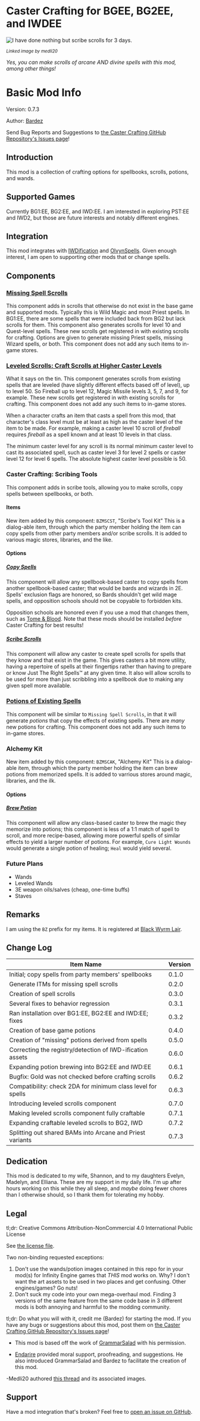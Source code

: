 # Caster Crafting for BGEE, BG2EE, and IWDEE
![I have done nothing but scribe scrolls for 3 days.](https://preview.redd.it/byqieqv95yw81.png?width=640&crop=smart&auto=webp&s=26f3d08366adfc06d193281cbfcd6c562d6a9fdf)

<sub>_Linked image by medli20_</sub>

*Yes, you can make scrolls of arcane AND divine spells with this mod, among other things!*



# Basic Mod Info
Version: 0.7.3

Author: [Bardez](https://github.com/BardezAnAvatar)

Send Bug Reports and Suggestions to [the Caster Crafting GitHub Repository's Issues page](https://github.com/BardezAnAvatar/BGEE-Caster-Crafting/issues)!

## Introduction
This mod is a collection of crafting options for spellbooks, scrolls, potions, and wands.

## Supported Games
Currently BG1:EE, BG2:EE, and IWD:EE.  I am interested in exploring PST:EE and IWD2, but those are future interests and notably different engines.

## Integration
This mod integrates with [IWDification](https://github.com/Gibberlings3/iwdification) and [OlvynSpells](https://forums.beamdog.com/discussion/76732/v2-2-0-olvynspells-151-new-spells-for-bg-ee-bg2-ee-iwd-ee-and-eet/p1).  Given enough interest, I am open to supporting other mods that or change spells.

## Components

### [Missing Spell Scrolls](./documentation/missing_scrolls.md)
This component adds in scrolls that otherwise do not exist in the base game and supported mods. Typically this is Wild Magic and most Priest spells.
In BG1:EE, there are some spells that were included back from BG2 but lack scrolls for them. This component also generates scrolls for level 10 and
Quest-level spells. These new scrolls get registered in with existing scrolls for crafting. Options are given to generate missing Priest spells,
missing Wizard spells, or both. This component does not add any such items to in-game stores.

### [Leveled Scrolls: Craft Scrolls at Higher Caster Levels](./documentation/leveled_scrolls.md)
What it says on the tin. This component generates scrolls from existing spells that are leveled (have slightly different effects based off of level),
up to level 50. So Fireball up to level 12, Magic Missile levels 3, 5, 7, and 9, for example.  These new scrolls get registered in with existing scrolls
for crafting. This component does not add any such items to in-game stores.

When a character crafts an item that casts a spell from this mod, that character's class level must be at least as high as the caster level of the item to be made.  For example, making a caster level 10 scroll of *fireball* requires *fireball* as a spell known and at least 10 levels in that class.

The minimum caster level for any scroll is its normal minimum caster level to cast its associated spell, such as caster level 3 for level 2 spells or caster level 12 for level 6 spells.  The absolute highest caster level possible is 50.

### Caster Crafting: Scribing Tools
This component adds in scribe tools, allowing you to make scrolls, copy spells between spellbooks, or both.

#### Items
New item added by this component:
`BZMSCST`, "Scribe's Tool Kit"
This is a dialog-able item, through which the party member holding the item can copy spells from other party members
and/or scribe scrolls.  It is added to various magic stores, libraries, and the like.

#### Options
##### [Copy Spells](./documentation/copy_spells.md)
This component will allow any spellbook-based caster to copy spells from another spellbook-based caster;
that would be bards and wizards in 2E.  Spells' exclusion flags are honored, so Bards shouldn't get wild mage spells,
and opposition schools should not be copyable to forbidden kits.

Opposition schools are honored even if you use a mod that changes them, such as [Tome & Blood](https://github.com/subtledoctor/TomeAndBlood/).
Note that these mods should be installed *before* Caster Crafting for best results!

##### [Scribe Scrolls](./documentation/scribe_scrolls.md)
This component will allow any caster to create spell scrolls for spells that they know and that exist in the game.
This gives casters a bit more utility, having a repertoire of spells at their fingertips rather than having to prepare or know
Just The Right Spells™ at any given time.  It also will allow scrolls to be used for more than just scribbling into a spellbook
due to making any given spell more available.

### [Potions of Existing Spells](./documentation/new_potions.md)
This component will be similar to `Missing Spell Scrolls`, in that it will generate _potions_ that copy the effects of existing spells.
There are _many_ new potions for crafting.  This component does not add any such items to in-game stores.

### Alchemy Kit
New item added by this component:
`BZMSCAK`, "Alchemy Kit"
This is a dialog-able item, through which the party member holding the item can brew potions from memorized spells. It is added to varrious
stores around magic, libraries, and the ilk.

#### Options
##### [Brew Potion](./documentation/brew_potions.md)
This component will allow any class-based caster to brew the magic they memorize into potions; this component is less of a 1:1
match of spell to scroll, and more recipe-based, allowing more powerful spells of similar effects to yield a larger number of potions.  For example,
`Cure Light Wounds` would generate a single potion of healing; `Heal` would yield several.


### Future Plans
- Wands
- Leveled Wands
- 3E weapon oils/salves (cheap, one-time buffs)
- Staves



## Remarks
I am using the `BZ` prefix for my items.  It is registered at [Black Wyrm Lair](http://www.blackwyrmlair.net/prefixes/).

## Change Log
| Item Name                                                   | Version |
| ----------------------------------------------------------- | ------- |
| Initial; copy spells from party members' spellbooks         |  0.1.0  |
| Generate ITMs for missing spell scrolls                     |  0.2.0  |
| Creation of spell scrolls                                   |  0.3.0  |
| Several fixes to behavior regression                        |  0.3.1  |
| Ran installation over BG1:EE, BG2:EE and IWD:EE; fixes      |  0.3.2  |
| Creation of base game potions                               |  0.4.0  |
| Creation of "missing" potions derived from spells           |  0.5.0  |
| Correcting the registry/detection of IWD-ification assets   |  0.6.0  |
| Expanding potion brewing into BG2:EE and IWD:EE             |  0.6.1  |
| Bugfix: Gold was not checked before crafting scrolls        |  0.6.2  |
| Compatibility: check 2DA for minimum class level for spells |  0.6.3  |
| Introducing leveled scrolls component                       |  0.7.0  |
| Making leveled scrolls component fully craftable            |  0.7.1  |
| Expanding craftable leveled scrolls to BG2, IWD             |  0.7.2  |
| Splitting out shared BAMs into Arcane and Priest variants   |  0.7.3  |

## Dedication
This mod is dedicated to my wife, Shannon, and to my daughters Evelyn, Madelyn, and Elliana. These are my support in my daily life.
I'm up after hours working on this while they all sleep, and _maybe_ doing fewer chores than I otherwise should, so I thank
them for tolerating my hobby.

## Legal
tl;dr: Creative Commons Attribution-NonCommercial 4.0 International Public License

See [the license file](https://github.com/BardezAnAvatar/BGEE-Caster-Crafting/blob/main/LICENSE.md).

Two non-binding requested exceptions:
1. Don't use the wands/potion images contained in this repo for in your mod(s) for Infinity Engine games that _THIS_ mod works on. Why?
I don't want the art assets to be used in two places and get confusing. Other engines/games? Go nuts!
1. Don't suck my code into your own mega-overhaul mod. Finding 3 versions of the same feature from the same code base in 3 different mods
is both annoying and harmful to the modding community.

tl;dr: Do what you will with it, credit me (Bardez) for starting the mod.  If you have any bugs or suggestions about
this mod, post them on [the Caster Crafting GitHub Repository's Issues page](https://github.com/BardezAnAvatar/BGEE-Caster-Crafting/issues)!

- This mod is based off the work of [GrammarSalad](https://github.com/Grammarsalad?tab=repositories) with his permission.

- [Endarire](https://github.com/Endarire) provided moral support, proofreading, and suggestions.  He also introduced GrammarSalad and Bardez
to facilitate the creation of this mod.

-Medli20 authored [this thread](https://www.reddit.com/r/DnD/comments/ugce5i/oc_so_what_have_you_been_doing_during_our/) and its associated images.

## Support
Have a mod integration that's broken?  Feel free to [open an issue on GitHub](https://github.com/BardezAnAvatar/BGEE-Caster-Crafting/issues).
